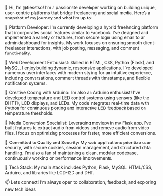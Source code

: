 👋 Hi, I’m @tiesetso! I’m a passionate developer working on building unique, user-centric platforms that bridge freelancing and social media. Here’s a snapshot of my journey and what I’m up to:

🔹 Platform Developer: I'm currently developing a hybrid freelancing platform that incorporates social features similar to Facebook. I’ve designed and implemented a variety of features, from secure login using email to an admin dashboard for insights. My work focuses on ensuring smooth client-freelancer interactions, with job posting, messaging, and comment functionality.

🔹 Web Development Enthusiast: Skilled in HTML, CSS, Python (Flask), and MySQL, I enjoy building dynamic, responsive applications. I’ve developed numerous user interfaces with modern styling for an intuitive experience, including conversations, comment threads with timestamps, and flexible notification systems.

🔹 Creative Coding with Arduino: I’m also an Arduino enthusiast! I’ve developed temperature and LED control systems using sensors (like the DHT11), LCD displays, and LEDs. My code integrates real-time data with Python for continuous plotting and interactive LED feedback based on temperature thresholds.

🔹 Media Conversion Specialist: Leveraging moviepy in my Flask app, I’ve built features to extract audio from videos and remove audio from video files. I focus on optimizing processes for faster, more efficient conversions.

🔹 Committed to Quality and Security: My web applications prioritize user security, with secure cookies, session management, and structured data handling. I’m also a fan of maintaining a clean, modular codebase, continuously working on performance improvements.

🔹 Tech Stack: My main stack includes Python, Flask, MySQL, HTML/CSS, Arduino, and libraries like LCD-I2C and DHT.

📫 Let’s connect! I’m always open to collaboration, feedback, and exploring new tech ideas.
